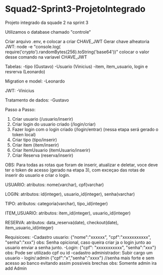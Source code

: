 # Squad2-Sprint3-ProjetoIntegrado
Projeto integrado da squade 2 na sprint 3

Utilizamos o database chamado "controle"

Criar arquivo .env, e colocar a criar CHAVE_JWT
Gerar chave alheatoria JWT:
node -e "console.log( require('crypto').randomBytes(256).toString('base64'))" 
colocar o valor desse comando na variavel CHAVE_JWT

Tabelas:
    -tipo (Gustavo)
    -Usuario (Vinicius)
    -item, item_usuario, login e resrerva (Leonardo)

Migration e model:
    -Leonardo

JWT:
    -Vinicius

Tratamento de dados:
    -Gustavo

Passo a Passo:
1) Criar usuario (/usuario/inserir)
2) Criar login do usuario criado (/login/criar)
3) Fazer login com o login criado (/login/entrar) (nessa etapa será gerado o token local)
4) Criar tipo (tipo/inserir)
5) Criar item (item/inserir)
6) Criar ItemUsuario (itemUsuario/inserir)
7) Criar Reserva (reserva/inserir)

OBS: Para todas as rotas que foram de inserir, atualizar e deletar, voce deve ter o token de acesso (gerado na etapa 3), com exceçao das rotas de inserir do usuario e criar o login.

USUARIO:
    atributos:
    nome(varchar), cpf(varchar)

LOGIN:
    atributos:
    id(integer), usuario_id(integer), senha(varchar) 

TIPO:
    atributos:
    categoria(varchar), tipo_id(integer)   

ITEM_USUARIO:
    atributos:
    item_id(integer), usuario_id(integer)

RESERVA:
    atributos:
    data_reserva(date), checkout(date), item_usuario_id(integer)    


Requisicoes:
 -Cadastro usuario: {"nome":"xxxxxx", "cpf":"xxxxxxxxxxx", "senha":"xxx"}
   obs: Senha opicional, caso queira criar ja o login junto ao usuario enviar a senha junto.
 -Login: {"cpf": "xxxxxxxxxxx", "senha":"xxx"}
  obs: Pode ser utilizado cpf ou id
 -cadastro administrador: Subir cargo um usuario - login/:admin {"cpf":"x","senha":"xxxx"} //senha mais forte e sem acesso ao banco evitando assim possiveis brechas
   obs: Somente admin ira add Admin